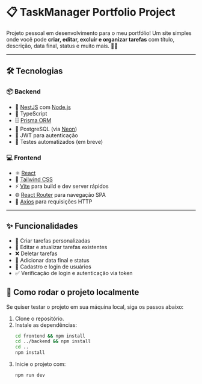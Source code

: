 # 📋 TaskManager Portfolio Project

Projeto pessoal em desenvolvimento para o meu portfólio! Um site simples onde você pode **criar, editar, excluir e organizar tarefas** com título, descrição, data final, status e muito mais. 💼✅

---

## 🛠 Tecnologias

### 📦 Backend
- 🚀 [NestJS](https://nestjs.com/) com [Node.js](https://nodejs.org/)
- 🧠 TypeScript
- 🗄 [Prisma ORM](https://www.prisma.io/)
- 🐘 PostgreSQL (via [Neon](https://neon.tech/))
- 🔐 JWT para autenticação
- 🧪 Testes automatizados (em breve)

### 💻 Frontend
- ⚛️ [React](https://reactjs.org/)
- 💨 [Tailwind CSS](https://tailwindcss.com/)
- ⚡️ [Vite](https://vitejs.dev/) para build e dev server rápidos
- 🌐 [React Router](https://reactrouter.com/) para navegação SPA
- 📡 [Axios](https://axios-http.com/) para requisições HTTP

---

## ✨ Funcionalidades

- 📌 Criar tarefas personalizadas
- 📝 Editar e atualizar tarefas existentes
- ❌ Deletar tarefas
- 📅 Adicionar data final e status
- 🔐 Cadastro e login de usuários
- ✅ Verificação de login e autenticação via token

## 🧪 Como rodar o projeto localmente

Se quiser testar o projeto em sua máquina local, siga os passos abaixo:

1. Clone o repositório.
2. Instale as dependências:
   ```bash
   cd frontend && npm install
   cd ../backend && npm install
   cd ..
   npm install

3. Inicie o projeto com:
   ```bash
   npm run dev